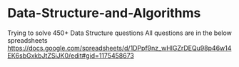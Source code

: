 # Data-Structure-and-Algorithms
Trying to solve 450+ Data Structure questions
All questions are in the below spreadsheets
https://docs.google.com/spreadsheets/d/1DPpf9nz_wHlGZrDEQu98p46w14EK6sbGxkbJtZSiJK0/edit#gid=1175458673
